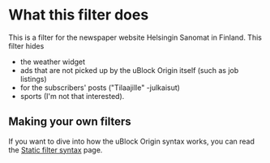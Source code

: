 # What this filter does

This is a filter for the newspaper website Helsingin Sanomat in Finland. This filter hides
- the weather widget
- ads that are not picked up by the uBlock Origin itself (such as job listings)
- for the subscribers' posts ("Tilaajille" -julkaisut)
- sports (I'm not that interested).

## Making your own filters

If you want to dive into how the uBlock Origin syntax works, you can read the [Static filter syntax](https://github.com/gorhill/uBlock/wiki/Static-filter-syntax) page.
